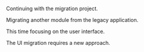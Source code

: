 Continuing with the migration project.

Migrating another module from the legacy application.

This time focusing on the user interface.

The UI migration requires a new approach.